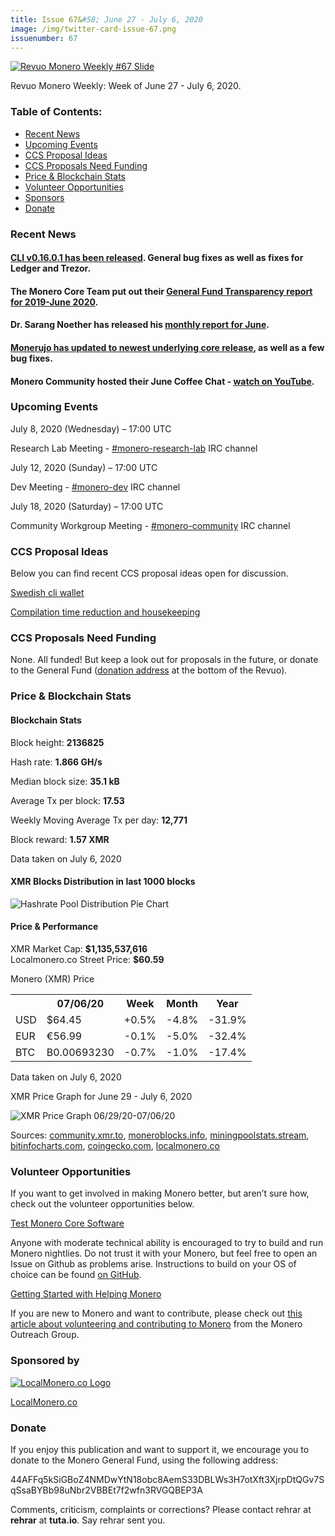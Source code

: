 ```yaml
---
title: Issue 67&#58; June 27 - July 6, 2020
image: /img/twitter-card-issue-67.png
issuenumber: 67
---
```

[<img src="/img/img-issue67.png" alt="Revuo Monero Weekly #67 Slide" class="img-lead">](/issue-67.html)

<p class="text-lead">Revuo Monero Weekly: Week of June 27 - July 6, 2020.</p>
<!--more-->

<h3>Table of Contents:</h3>
<ul class="contents">
    <li><a href="#news">Recent News</a></li>
    <li><a href="#events">Upcoming Events</a></li>
    <li><a href="#ideas">CCS Proposal Ideas</a></li>
    <li><a href="#proposals">CCS Proposals Need Funding</a></li>
    <li><a href="#stats">Price & Blockchain Stats</a></li>
    <li><a href="#volunteer">Volunteer Opportunities</a></li>
    <li><a href="#sponsor">Sponsors</a></li>
    <li><a href="#donate">Donate</a></li>
</ul>

<h3 id="news">Recent News</h3>

<div class="newsbyte">
    <h4><a href="https://www.reddit.com/r/Monero/comments/hindxj/cli_v01601_nitrogen_nebula_released/" target="_blank">CLI v0.16.0.1 has been released</a>. General bug fixes as well as fixes for Ledger and Trezor.</h4>
</div>

<div class="newsbyte">
    <h4>The Monero Core Team put out their <a href="https://web.getmonero.org/2020/06/30/gf-transparency-report.html" target="_blank">General Fund Transparency report for 2019-June 2020</a>.</h4>
</div>

<div class="newsbyte">
    <h4>Dr. Sarang Noether has released his <a href="https://repo.getmonero.org/monero-project/ccs-proposals/-/merge_requests/131#note_10064" target="_blank">monthly report for June</a>.</h4>
</div>

<div class="newsbyte">
    <h4><a href="https://www.reddit.com/r/Monerujo/comments/hm8k00/update_monerujo_v1133_upgrading_to_monero_v01601/" target="_blank">Monerujo has updated to newest underlying core release</a>, as well as a few bug fixes.</h4>
</div>

<div class="newsbyte">
    <h4>Monero Community hosted their June Coffee Chat - <a href="https://youtu.be/MfN1GkkiTtg" target="_blank">watch on YouTube</a>.</h4>
</div>

<h3 id="events">Upcoming Events</h3>

<div class="event">
    <p class="date" markdown="1">July 8, 2020 (Wednesday) – 17:00 UTC</p>
    <p markdown="1">Research Lab Meeting - <a href="irc://chat.freenode.net/#monero-research-lab" target="_blank">#monero-research-lab</a> IRC channel</p>
</div>

<div class="event">
    <p class="date" markdown="1">July 12, 2020 (Sunday) – 17:00 UTC</p>
    <p markdown="1">Dev Meeting - <a href="irc://chat.freenode.net/#monero-dev" target="_blank">#monero-dev</a> IRC channel</p>
</div>

<div class="event">
    <p class="date" markdown="1">July 18, 2020 (Saturday) – 17:00 UTC</p>
    <p markdown="1">Community Workgroup Meeting - <a href="irc://chat.freenode.net/#monero-community" target="_blank">#monero-community</a> IRC channel</p>
</div>

<h3 id="ideas">CCS Proposal Ideas</h3>

<p>Below you can find recent CCS proposal ideas open for discussion.</p>

<div class="proposal">
<p><a href="https://repo.getmonero.org/monero-project/ccs-proposals/-/merge_requests/147" target="_blank">Swedish cli wallet</a></p>
</div>

<div class="proposal">
<p><a href="https://repo.getmonero.org/monero-project/ccs-proposals/-/merge_requests/138" target="_blank">Compilation time reduction and housekeeping</a></p>
</div>

<h3 id="proposals">CCS Proposals Need Funding</h3>

<p>None. All funded! But keep a look out for proposals in the future, or donate to the General Fund (<a href="#donate">donation address</a> at the bottom of the Revuo).</p>

<h3 id="stats">Price & Blockchain Stats</h3>

<h4 class="stat">Blockchain Stats</h4>

<div class="bcstats">
    <p>Block height: <b>2136825</b></p>
    <p>Hash rate: <b>1.866 GH/s</b></p>
    <p>Median block size: <b>35.1 kB</b></p>
    <p>Average Tx per block: <b>17.53</b></p>
    <p>Weekly Moving Average Tx per day: <b>12,771</b></p>
    <p>Block reward: <b>1.57 XMR</b></p>
</div>
<p class="note">Data taken on July 6, 2020</p>

<h4 class="stat">XMR Blocks Distribution in last 1000 blocks</h4>
<p><img src="/img/hashrate-pool-distribution-0706.png" alt="Hashrate Pool Distribution Pie Chart"/></p>

<h4 class="stat">Price & Performance</h4>

<div class="price-intro">XMR Market Cap: <b>$1,135,537,616</b><br>Localmonero.co Street Price: <b>$60.59</b></div>

<p class="table-title">Monero (XMR) Price</p>
<table class="price-table">
  <tr class="row1">
    <th></th>
    <th>07/06/20</th>
    <th>Week</th>
    <th>Month</th>
    <th>Year</th>
  </tr>
  <tr>
    <td data-th="XMR to">USD</td>
    <td data-th="07/06/20">$64.45</td>
    <td data-th="Week" class="green">+0.5%</td>
    <td data-th="Month" class="red">-4.8%</td>
    <td data-th="Year" class="red">-31.9%</td>
  </tr>
  <tr class="row3">
    <td data-th="XMR to">EUR</td>
    <td data-th="07/06/20">€56.99</td>
    <td data-th="Week" class="red">-0.1%</td>
    <td data-th="Month" class="red">-5.0%</td>
    <td data-th="Year" class="red">-32.4%</td>
  </tr>
  <tr>
    <td data-th="XMR to">BTC</td>
    <td data-th="07/06/20">B0.00693230</td>
    <td data-th="Week" class="red">-0.7%</td>
    <td data-th="Month" class="red">-1.0%</td>
    <td data-th="Year" class="red">-17.4%</td>
  </tr>
</table>
<p class="note">Data taken on July 6, 2020</p>

<p class="table-title">XMR Price Graph for June 29 - July 6, 2020</p>

![XMR Price Graph 06/29/20-07/06/20](/img/weekly-chart-0706.png "XMR Price Graph 06/30/20-07/06/20") 

Sources: <a href="https://community.xmr.to/explorer/mainnet/" target="_blank">community.xmr.to</a>, <a href="https://moneroblocks.info/stats/transaction-stats" target="_blank">moneroblocks.info</a>, <a href="https://miningpoolstats.stream/monero" target="_blank">miningpoolstats.stream</a>, <a href="https://bitinfocharts.com/monero/" target="_blank">bitinfocharts.com</a>, <a href="https://www.coingecko.com/" target="_blank">coingecko.com</a>, <a href="https://localmonero.co/" target="_blank">localmonero.co</a>

<h3 id="volunteer">Volunteer Opportunities</h3>

<p>If you want to get involved in making Monero better, but aren’t sure how, check out the volunteer opportunities below.</p>

<div class="newsbyte">
    <p class="date"><a href="https://github.com/monero-project/monero" target="_blank">Test Monero Core Software</a></p>
    <p>Anyone with moderate technical ability is encouraged to try to build and run Monero nightlies. Do not trust it with your Monero, but feel free to open an Issue on Github as problems arise. Instructions to build on your OS of choice can be found <a href="https://github.com/monero-project/monero#compiling-monero-from-source" target="_blank">on GitHub</a>. </p>
</div>

<div class="newsbyte">
    <p class="date"><a href="https://github.com/monero-project/monero" target="_blank">Getting Started with Helping Monero</a></p>
    <p>If you are new to Monero and want to contribute, please check out <a href="https://www.monerooutreach.org/stories/getting-started-helping-monero.php" target="_blank">this article about volunteering and contributing to Monero</a> from the Monero Outreach Group. </p>
</div>

<h3 id="sponsor">Sponsored by</h3>

<p><a href="https://localmonero.co/" target="_blank"><img src="/img/localmonero-logo.png" alt="LocalMonero.co Logo" class="localmonero"></a></p>

<p class="text-center"><a href="https://localmonero.co/" target="_blank">LocalMonero.co</a></p>

<h3 id="donate">Donate</h3>

<p markdown="1">If you enjoy this publication and want to support it, we encourage you to donate to the Monero General Fund, using the following address:</p>

<p class="address" markdown="1">44AFFq5kSiGBoZ4NMDwYtN18obc8AemS33DBLWs3H7otXft3XjrpDtQGv7SqSsaBYBb98uNbr2VBBEt7f2wfn3RVGQBEP3A</p>

<!--p><a href="monero:44AFFq5kSiGBoZ4NMDwYtN18obc8AemS33DBLWs3H7otXft3XjrpDtQGv7SqSsaBYBb98uNbr2VBBEt7f2wfn3RVGQBEP3A" class="qr"><img src="/img/donate-monero.png"></a></p-->

Comments, criticism, complaints or corrections? Please contact rehrar at **rehrar** at **tuta.io**. Say rehrar sent you.